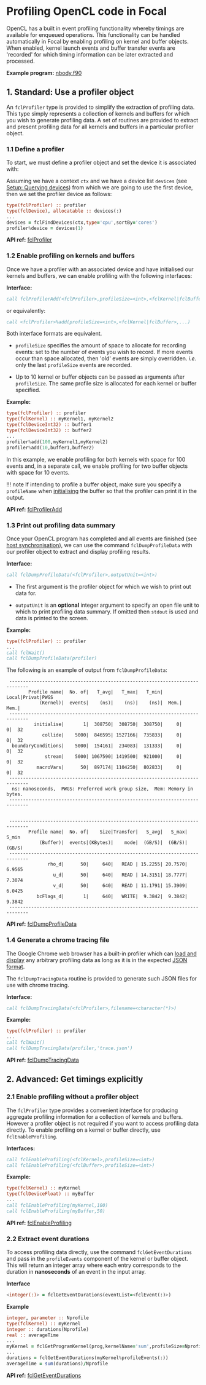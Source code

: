 # Profiling OpenCL code in Focal

OpenCL has a built in event profiling functionality whereby timings are available for enqueued operations.
This functionality can be handled automatically in Focal by enabling profiling on kernel and buffer objects.
When enabled, kernel launch events and buffer transfer events are 'recorded' for which timing information can be
later extracted and processed.

__Example program:__ [nbody.f90](https://github.com/LKedward/focal/blob/master/examples/nbody.f90)

## 1. Standard: Use a profiler object

An `fclProfiler` type is provided to simplify the extraction of profiling data.
This type simply represents a collection of kernels and buffers for which you wish to
generate profiling data.
A set of routines are provided to extract and present profiling data for all kernels
and buffers in a particular profiler object.

### 1.1 Define a profiler

To start, we must define a profiler object and set the device it is associated with:

Assuming we have a context `ctx` and we have a device list `devices` (see [Setup: Querying devices](../setup/#4-querying-devices))
from which we are going to use the first device, then we set the profiler device as follows:

```fortran
type(fclProfiler) :: profiler
type(fclDevice), allocatable :: devices(:)
...
devices = fclFindDevices(ctx,type='cpu',sortBy='cores')
profiler%device = devices(1)
```

__API ref:__
[fclProfiler](https://lkedward.github.io/focal/type/fclprofiler.html)

### 1.2 Enable profiling on kernels and buffers

Once we have a profiler with an associated device and have initialised our
kernels and buffers, we can enable profiling with the following interfaces:

__Interface:__

```fortran
call fclProfilerAdd(<fclProfiler>,profileSize=<int>,<fclKernel|fclBuffer>,...)
```

or equivalently:

```fortran
call <fclProfiler>%add(profileSize=<int>,<fclKernel|fclBuffer>,...)
```

Both interface formats are equivalent.

- `profileSize` specifies the amount of space to allocate for recording events:
set to the number of events you wish to record.
If more events occur than space allocated, then 'old' events are simply overridden.
*i.e.* only the last `profileSize` events are recorded.

- Up to 10 kernel or buffer objects can be passed as arguments after `profileSize`.
The same profile size is allocated for each kernel or buffer specified.

__Example:__

```fortran
type(fclProfiler) :: profiler
type(fclKernel) :: myKernel1, myKernel2
type(fclDeviceInt32) :: buffer1
type(fclDeviceInt32) :: buffer2
...
profiler%add(100,myKernel1,myKernel2)
profiler%add(10,buffer1,buffer2)
```

In this example, we enable profiling for both kernels with space for 100 events and,
in a separate call, we enable profiling for two buffer objects with space for 10 events.

!!! note
    If intending to profile a buffer object, make sure you specify a `profileName`
    when [initialising](../memory/#1-initialise-device-memory) the buffer so that
    the profiler can print it in the output.


__API ref:__
[fclProfilerAdd](https://lkedward.github.io/focal/interface/fclprofileradd.html)


### 1.3 Print out profiling data summary

Once your OpenCL program has completed and all events are finished (see [host synchronisation](../events#2-host-synchronisation)),
we can use the command `fclDumpProfileData` with our profiler object to extract and display profiling results.

__Interface:__

```fortran
call fclDumpProfileData(<fclProfiler>,outputUnit=<int>)
```

- The first argument is the profiler object for which we wish to print out data for.

- `outputUnit` is an __optional__ integer argument to specify an open file unit to which to print
profiling data summary. If omitted then `stdout` is used and data is printed to the screen.

__Example:__

```fortran
type(fclProfiler) :: profiler
...
call fclWait()
call fclDumpProfileData(profiler)
```

The following is an example of output from `fclDumpProfileData`:

```
 -----------------------------------------------------------------------------
        Profile name|  No. of|   T_avg|   T_max|   T_min| Local|Privat|PWGS
            (Kernel)|  events|    (ns)|    (ns)|    (ns)|  Mem.|  Mem.|
 -----------------------------------------------------------------------------
          initialise|       1|  308750|  308750|  308750|     0|     0|  32
             collide|    5000|  846595| 1527166|  735833|     0|     0|  32
  boundaryConditions|    5000|  154161|  234083|  131333|     0|     0|  32
              stream|    5000| 1067590| 1419500|  921000|     0|     0|  32
           macroVars|      50|  897174| 1104250|  802833|     0|     0|  32
 -----------------------------------------------------------------------------
  ns: nanoseconds,  PWGS: Preferred work group size,  Mem: Memory in bytes.
 -----------------------------------------------------------------------------


 -----------------------------------------------------------------------------
        Profile name|  No. of|    Size|Transfer|   S_avg|   S_max|   S_min
            (Buffer)|  events|(KBytes)|    mode|  (GB/S)|  (GB/S)|  (GB/S)
 -----------------------------------------------------------------------------
               rho_d|      50|     640|   READ | 15.2255| 20.7570|  6.9565
                 u_d|      50|     640|   READ | 14.3151| 18.7777|  7.3074
                 v_d|      50|     640|   READ | 11.1791| 15.3909|  6.0425
           bcFlags_d|       1|     640|   WRITE|  9.3842|  9.3842|  9.3842
 -----------------------------------------------------------------------------
```


__API ref:__
[fclDumpProfileData](https://lkedward.github.io/focal/interface/fcldumpprofiledata.html)


### 1.4 Generate a chrome tracing file

The Google Chrome web browser has a built-in profiler which can
[load and display](https://aras-p.info/blog/2017/01/23/Chrome-Tracing-as-Profiler-Frontend/)
any arbitrary profiling data as long as it is in the expected
[JSON format](https://docs.google.com/document/d/1CvAClvFfyA5R-PhYUmn5OOQtYMH4h6I0nSsKchNAySU/preview).

The `fclDumpTracingData` routine is provided to generate such JSON files for use
with chrome tracing.

__Interface:__

```fortran
call fclDumpTracingData(<fclProfiler>,filename=<character(*)>)
```

__Example:__

```fortran
type(fclProfiler) :: profiler
...
call fclWait()
call fclDumpTracingData(profiler,'trace.json')
```

__API ref:__
[fclDumpTracingData](https://lkedward.github.io/focal/interface/fcldumptracingdata.html)

## 2. Advanced: Get timings explicitly

### 2.1 Enable profiling without a profiler object

The `fclProfiler` type provides a convenient interface for producing aggregate
profiling information for a collection of kernels and buffers.
However a profiler object is not required if you want to access profiling data directly.
To enable profiling on a kernel or buffer directly, use `fclEnableProfiling`.

__Interfaces:__

```fortran
call fclEnableProfiling(<fclKernel>,profileSize=<int>)
call fclEnableProfiling(<fclBuffer>,profileSize=<int>)
```


__Example:__

```fortran
type(fclKernel) :: myKernel
type(fclDeviceFloat) :: myBuffer
...
call fclEnableProfiling(myKernel,100)
call fclEnableProfiling(myBuffer,50)
```

__API ref:__
[fclEnableProfiling](https://lkedward.github.io/focal/interface/fclenableprofiling.html)


### 2.2 Extract event durations

To access profiling data directly, use the command `fclGetEventDurations` and pass in the `profileEvents` component
of the kernel or buffer object.
This will return an integer array where each entry corresponds to the duration in __nanoseconds__ of an event in the input array.

__Interface__

```fortran
<integer(:)> = fclGetEventDurations(eventList=<fclEvent(:)>)
```

__Example__

```fortran
integer, parameter :: Nprofile
type(fclKernel) :: myKernel
integer :: durations(Nprofile)
real :: averageTime
...
myKernel = fclGetProgramKernel(prog,kernelName='sum',profileSize=Nprofile)
...
durations = fclGetEventDurations(myKernel%profileEvents(:))
averageTime = sum(durations)/Nprofile
```


__API ref:__
[fclGetEventDurations](https://lkedward.github.io/focal/interface/fclgeteventdurations.html)
